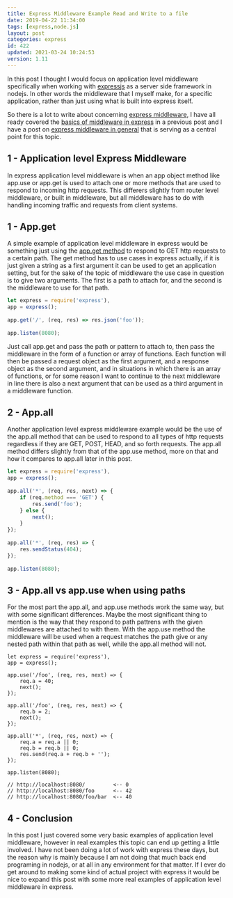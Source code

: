 ```yaml
---
title: Express Middleware Example Read and Write to a file
date: 2019-04-22 11:34:00
tags: [express,node.js]
layout: post
categories: express
id: 422
updated: 2021-03-24 10:24:53
version: 1.11
---
```


In this post I thought I would focus on application level middleware specifically when working with [expressjs](/2018/06/12/express/) as a server side framework in nodejs. In other words the middleware that I myself make, for a specific application, rather than just using what is built into express itself.

So there is a lot to write about concerning [express middleware](https://expressjs.com/en/guide/using-middleware.html#middleware.application), I have all ready covered the [basics of middleware in express](/2019/04/19/express-middleware-basics/) in a previous post and I have a post on [express middleware in general](/2018/06/25/express-middleware/) that is serving as a central point for this topic.

<!-- more -->

## 1 - Application level Express Middleware

In express application level middleware is when an app object method like app.use or app.get is used to attach one or more methods that are used to respond to incoming http requests. This differers slightly from router level middleware, or built in middleware, but all middleware has to do with handling incoming traffic and requests from client systems.

## 1 - App.get

A simple example of application level middleware in express would be something just using the [app.get method](/2018/06/20/express-get/) to respond to GET http requests to a certain path. The get method has to use cases in express actually, if it is just given a string as a first argument it can be used to get an application setting, but for the sake of the topic of middleware the use case in question is to give two arguments. The first is a path to attach for, and the second is the middleware to use for that path.

```js
let express = require('express'),
app = express();
 
app.get('/', (req, res) => res.json('foo'));
 
app.listen(8080);
```

Just call app.get and pass the path or pattern to attach to, then pass the middleware in the form of a function or array of functions. Each function will then be passed a request object as the first argument, and a response object as the second argument, and in situations in which there is an array of functions, or for some reason I want to continue to the next middleware in line there is also a next argument that can be used as a third argument in a middleware function.

## 2 - App.all

Another application level express middleware example would be the use of the app.all method that can be used to respond to all types of http requests regardless if they are GET, POST, HEAD, and so forth requests. The app.all method differs slightly from that of the app.use method, more on that and how it compares to app.all later in this post.

```js
let express = require('express'),
app = express();
 
app.all('*', (req, res, next) => {
    if (req.method === 'GET') {
        res.send('foo');
    } else {
        next();
    }
});
 
app.all('*', (req, res) => {
    res.sendStatus(404);
});
 
app.listen(8080);
```

## 3 - App.all vs app.use when using paths

For the most part the app.all, and app.use methods work the same way, but with some significant differences. Maybe the most significant thing to mention is the way that they respond to path pattrens with the given middlewares are attached to with them. With the app.use method the middleware will be used when a request matches the path give or any nested path within that path as well, while the app.all method will not.

```
let express = require('express'),
app = express();
 
app.use('/foo', (req, res, next) => {
    req.a = 40;
    next();
});
 
app.all('/foo', (req, res, next) => {
    req.b = 2;
    next();
});
 
app.all('*', (req, res, next) => {
    req.a = req.a || 0;
    req.b = req.b || 0;
    res.send(req.a + req.b + '');
});
 
app.listen(8080);
 
// http://localhost:8080/         <-- 0
// http://localhost:8080/foo      <-- 42
// http://localhost:8080/foo/bar  <-- 40
```

## 4 - Conclusion

In this post I just covered some very basic examples of application level middleware, however in real examples this topic can end up getting a little involved. I have not been doing a lot of work with express these days, but the reason why is mainly because I am not doing that much back end programing in nodejs, or at all in any environment for that matter. If I ever do get around to making some kind of actual project with express it would be nice to expand this post with some more real examples of application level middleware in express.

